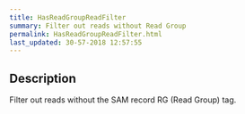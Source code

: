 ```yaml
---
title: HasReadGroupReadFilter
summary: Filter out reads without Read Group
permalink: HasReadGroupReadFilter.html
last_updated: 30-57-2018 12:57:55
---
```



## Description

Filter out reads without the SAM record RG (Read Group) tag.

